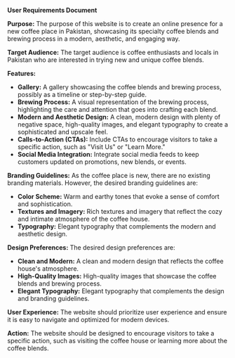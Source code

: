 **User Requirements Document**

**Purpose:**
The purpose of this website is to create an online presence for a new coffee place in Pakistan, showcasing its specialty coffee blends and brewing process in a modern, aesthetic, and engaging way.

**Target Audience:**
The target audience is coffee enthusiasts and locals in Pakistan who are interested in trying new and unique coffee blends.

**Features:**

* **Gallery:** A gallery showcasing the coffee blends and brewing process, possibly as a timeline or step-by-step guide.
* **Brewing Process:** A visual representation of the brewing process, highlighting the care and attention that goes into crafting each blend.
* **Modern and Aesthetic Design:** A clean, modern design with plenty of negative space, high-quality images, and elegant typography to create a sophisticated and upscale feel.
* **Calls-to-Action (CTAs):** Include CTAs to encourage visitors to take a specific action, such as "Visit Us" or "Learn More."
* **Social Media Integration:** Integrate social media feeds to keep customers updated on promotions, new blends, or events.

**Branding Guidelines:**
As the coffee place is new, there are no existing branding materials. However, the desired branding guidelines are:

* **Color Scheme:** Warm and earthy tones that evoke a sense of comfort and sophistication.
* **Textures and Imagery:** Rich textures and imagery that reflect the cozy and intimate atmosphere of the coffee house.
* **Typography:** Elegant typography that complements the modern and aesthetic design.

**Design Preferences:**
The desired design preferences are:

* **Clean and Modern:** A clean and modern design that reflects the coffee house's atmosphere.
* **High-Quality Images:** High-quality images that showcase the coffee blends and brewing process.
* **Elegant Typography:** Elegant typography that complements the design and branding guidelines.

**User Experience:**
The website should prioritize user experience and ensure it is easy to navigate and optimized for modern devices.

**Action:**
The website should be designed to encourage visitors to take a specific action, such as visiting the coffee house or learning more about the coffee blends.